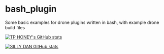 # bash_plugin
Some basic examples for drone plugins written in bash, with example drone build files

[![TP HONEY's GitHub stats](https://github-readme-stats.vercel.app/api?username=tphoney)](https://github.com/anuraghazra/github-readme-stats)

[![SILLY DAN GitHub stats](https://github-readme-stats.vercel.app/api?username=d1wilko)](https://github.com/anuraghazra/github-readme-stats)
